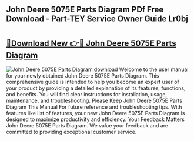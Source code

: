 ## John Deere 5075E Parts Diagram PDf Free Download - Part-TEY Service Owner Guide Lr0bj

# <h2><a href="http://dfpddi.blite.top/?on=John+Deere+5075E+Parts+Diagram">🔗Download New 👉🔴 John Deere 5075E Parts Diagram</a></h2>

[![John Deere 5075E Parts Diagram download](https://i.imgur.com/lujVjoI.png)](http://dfpddi.blite.top/?on=John+Deere+5075E+Parts+Diagram)
Welcome to the user manual for your newly obtained John Deere 5075E Parts Diagram. This comprehensive guide is intended to help you become an expert user of your product by providing a detailed explanation of its features, functions, and benefits. You will find clear instructions for installation, usage, maintenance, and troubleshooting. Please Keep John Deere 5075E Parts Diagram This Manual For future reference and troubleshooting tips. With features like list of features, your new John Deere 5075E Parts Diagram is designed to maximize productivity and efficiency. Your Feedback Matters John Deere 5075E Parts Diagram. We value your feedback and are committed to providing exceptional customer service.
